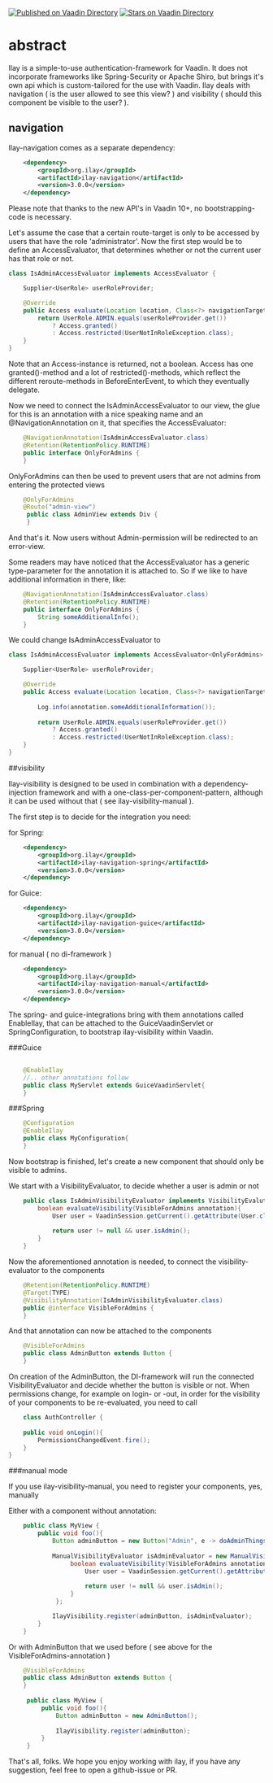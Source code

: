 [![Published on Vaadin  Directory](https://img.shields.io/badge/Vaadin%20Directory-published-00b4f0.svg)](https://vaadin.com/directory/component/ilay---authorization-for-vaadin)
[![Stars on Vaadin Directory](https://img.shields.io/vaadin-directory/star/ilay---authorization-for-vaadin.svg)](https://vaadin.com/directory/component/ilay---authorization-for-vaadin)

# abstract

Ilay is a simple-to-use authentication-framework for Vaadin. It does not incorporate frameworks like Spring-Security or Apache Shiro, but
brings it's own api which is custom-tailored for the use with Vaadin. Ilay deals with navigation ( is the user allowed to see this view? ) 
and visibility ( should this component be visible to the user? ). 

## navigation

Ilay-navigation comes as a separate dependency:

```xml
    <dependency>
        <groupId>org.ilay</groupId>
        <artifactId>ilay-navigation</artifactId>
        <version>3.0.0</version>
    </dependency>
```

Please note that thanks to the new API's in Vaadin 10+, no bootstrapping-code is necessary.

Let's assume the case that a certain route-target is only to be accessed by users that have 
the role 'administrator'. Now the first step would be to define an AccessEvaluator, that 
determines whether or not the current user has that role or not. 

```java
class IsAdminAccessEvaluator implements AccessEvaluator {

    Supplier<UserRole> userRoleProvider;

    @Override
    public Access evaluate(Location location, Class<?> navigationTarget, Annotation annotation) {
        return UserRole.ADMIN.equals(userRoleProvider.get()) 
            ? Access.granted() 
            : Access.restricted(UserNotInRoleException.class);
    }
}
```

Note that an Access-instance is returned, not a boolean. Access has one granted()-method and
a lot of restricted()-methods, which reflect the different reroute-methods in BeforeEnterEvent,
to which they eventually delegate.

Now we need to connect the IsAdminAccessEvaluator to our view, the glue for this is an annotation
with a nice speaking name and an @NavigationAnnotation on it, that specifies the AccessEvaluator:

```java
    @NavigationAnnotation(IsAdminAccessEvaluator.class)
    @Retention(RetentionPolicy.RUNTIME)
    public interface OnlyForAdmins {
    }
```

OnlyForAdmins can then be used to prevent users that are not admins from entering the protected views

```java
    @OnlyForAdmins
    @Route("admin-view")
     public class AdminView extends Div {
     }
```

And that's it. Now users without Admin-permission will be redirected to an error-view. 

Some readers may have noticed that the AccessEvaluator has a generic type-parameter for the
annotation it is attached to. So if we like to have additional information in there, like:

```java
    @NavigationAnnotation(IsAdminAccessEvaluator.class)
    @Retention(RetentionPolicy.RUNTIME)
    public interface OnlyForAdmins {
        String someAdditionalInfo();
    }
```
 
We could change IsAdminAccessEvaluator to

```java
class IsAdminAccessEvaluator implements AccessEvaluator<OnlyForAdmins> {

    Supplier<UserRole> userRoleProvider;

    @Override
    public Access evaluate(Location location, Class<?> navigationTarget, OnlyForAdmins annotation) {
        
        Log.info(annotation.someAdditionalInformation());
        
        return UserRole.ADMIN.equals(userRoleProvider.get()) 
            ? Access.granted() 
            : Access.restricted(UserNotInRoleException.class);
    }
}
```

##visibility

Ilay-visibility is designed to be used in combination with a dependency-injection framework and with 
a one-class-per-component-pattern, although it can be used without that ( see ilay-visibility-manual ).

The first step is to decide for the integration you need:

for Spring:

```xml
    <dependency>
        <groupId>org.ilay</groupId>
        <artifactId>ilay-navigation-spring</artifactId>
        <version>3.0.0</version>
    </dependency>
```

for Guice:

```xml
    <dependency>
        <groupId>org.ilay</groupId>
        <artifactId>ilay-navigation-guice</artifactId>
        <version>3.0.0</version>
    </dependency>
```

for manual ( no di-framework )

```xml
    <dependency>
        <groupId>org.ilay</groupId>
        <artifactId>ilay-navigation-manual</artifactId>
        <version>3.0.0</version>
    </dependency>
```

The spring- and guice-integrations bring with them annotations called EnableIlay, that can be
attached to the GuiceVaadinServlet or SpringConfiguration, to bootstrap ilay-visibility within Vaadin.

###Guice

```java
    
    @EnableIlay
    //.. other annotations follow
    public class MyServlet extends GuiceVaadinServlet{
    }
```

###Spring

```java     
    @Configuration
    @EnableIlay
    public class MyConfiguration{
    }
```

Now bootstrap is finished, let's create a new component that should only be visible to admins.

We start with a VisibilityEvaluator, to decide whether a user is admin or not

```java
    public class IsAdminVisibilityEvaluator implements VisibilityEvalutor<VisibleForAdmins>{
        boolean evaluateVisibility(VisibleForAdmins annotation){
            User user = VaadinSession.getCurrent().getAttribute(User.class);
            
            return user != null && user.isAdmin();
        }
    }
```

Now the aforementioned annotation is needed, to connect the visibility-evaluator
to the components

```java
    @Retention(RetentionPolicy.RUNTIME)
    @Target(TYPE)
    @VisibilityAnnotation(IsAdminVisibilityEvaluator.class)
    public @interface VisibleForAdmins {
    }
```

And that annotation can now be attached to the components

```java
    @VisibleForAdmins
    public class AdminButton extends Button {
    }
```

On creation of the AdminButton, the DI-framework will run the connected VisibilityEvaluator 
and decide whether the button is visible or not. When permissions change, for example on login- or -out, 
in order for the visibility of your components to be re-evaluated, you need to call 

```java
    class AuthController {
    
    public void onLogin(){
        PermissionsChangedEvent.fire();
    }
}

```

###manual mode

If you use ilay-visibility-manual, you need to register your components, yes, manually

Either with a component without annotation:

```java
    public class MyView {
        public void foo(){
            Button adminButton = new Button("Admin", e -> doAdminThings());
            
            ManualVisibilityEvaluator isAdminEvaluator = new ManualVisibilityEvaluator(){
                 boolean evaluateVisibility(VisibleForAdmins annotation){
                     User user = VaadinSession.getCurrent().getAttribute(User.class);
                     
                     return user != null && user.isAdmin();
                 }
             };

            IlayVisibility.register(adminButton, isAdminEvaluator);
        }
    }
```

Or with AdminButton that we used before ( see above for the VisibleForAdmins-annotation )

```java
    @VisibleForAdmins
    public class AdminButton extends Button {
    }
        
     public class MyView {
         public void foo(){
             Button adminButton = new AdminButton();
             
             IlayVisibility.register(adminButton);
         }
     }   
```

That's all, folks. We hope you enjoy working with ilay, if you have any suggestion, feel free to open
a github-issue or PR. 
